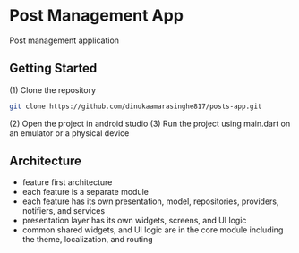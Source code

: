 # Post Management App

Post management application

## Getting Started
(1) Clone the repository
```bash
git clone https://github.com/dinukaamarasinghe817/posts-app.git
```
(2) Open the project in android studio
(3) Run the project using main.dart on an emulator or a physical device


## Architecture
- feature first architecture
- each feature is a separate module
- each feature has its own presentation, model, repositories, providers, notifiers, and services
- presentation layer has its own widgets, screens, and UI logic
- common shared widgets, and UI logic are in the core module including the theme, localization, and routing
